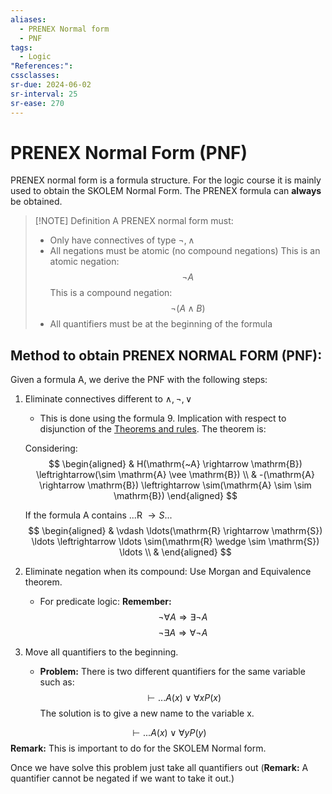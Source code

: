 ```yaml
---
aliases:
  - PRENEX Normal form
  - PNF
tags:
  - Logic
"References:": 
cssclasses: 
sr-due: 2024-06-02
sr-interval: 25
sr-ease: 270
---
```

# PRENEX Normal Form (PNF)
PRENEX normal form is a formula structure. For the logic course it is mainly used to obtain the SKOLEM Normal Form.
The PRENEX formula can **always** be obtained.

> [!NOTE] Definition
> A PRENEX normal form must: 
> + Only have connectives of type $\lnot, \land$
> + All negations must be atomic (no compound negations)
> 	This is an atomic negation: 
> 	$$
> 	\lnot A
> 	$$
> 	This is a compound negation:
> 	$$
> 	\lnot (A \land B)
> 	$$
> + All quantifiers must be at the beginning of the formula
> 

## Method to obtain PRENEX NORMAL FORM (PNF):
Given a formula A, we derive the PNF with the following steps:
1. Eliminate connectives different to $\land, \lnot, \lor$
	+ This is done using the formula 9. Implication with respect to disjunction of the [Theorems and rules](../00.References/Logic_Resource_Theorems%20and%20Derived%20Rules%20Combined.pdf). 
	The theorem is:
	
	Considering:
	$$
	\begin{aligned}
	& H(\mathrm{~A} \rightarrow \mathrm{B}) \leftrightarrow(\sim \mathrm{A} \vee \mathrm{B}) \\
	& -(\mathrm{A} \rightarrow \mathrm{B}) \leftrightarrow \sim(\mathrm{A} \sim \sim \mathrm{B})
	\end{aligned}
	$$
	
	If the formula A contains ...R $\rightarrow S$...
	$$
	\begin{aligned}
	& \vdash \ldots(\mathrm{R} \rightarrow \mathrm{S}) \ldots \leftrightarrow \ldots \sim(\mathrm{R} \wedge \sim \mathrm{S}) \ldots \\
	&
	\end{aligned}
	$$
2. Eliminate negation when its compound: Use Morgan and Equivalence theorem.
	+ For predicate logic: **Remember:** 
$$
	\lnot \forall A \Rightarrow \exists \lnot A
$$
$$
\lnot \exists A \Rightarrow \forall \lnot A
$$
3. Move all quantifiers to the beginning.
	+ **Problem:** There is two different quantifiers for the same variable such as: 
$$
	\vdash ... A(x)\lor \forall xP(x) 
$$
The solution is to give a new name to the variable x. 

$$
	\vdash ... A(x)\lor \forall yP(y) 
$$
**Remark:** This is important to do for the SKOLEM Normal form. 

Once we have solve this problem just take all quantifiers out (**Remark:** A quantifier cannot be negated if we want to take it out.)